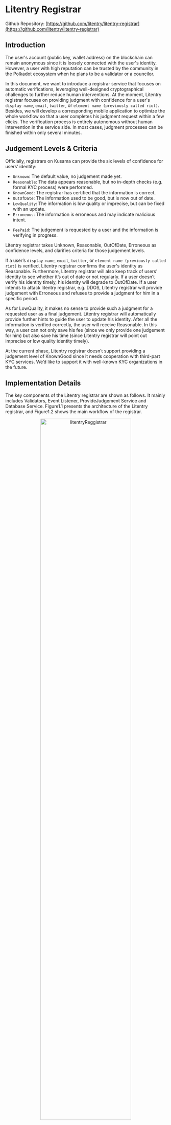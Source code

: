 # Litentry Registrar

Github Repository: [https://github.com/litentry/litentry-registrar](https://github.com/litentry/litentry-registrar)

## Introduction 
The user's account (public key, wallet address) on the blockchain can remain anonymous since it is loosely connected with the user's identity. However, a user with high reputation can be trusted by the community in the Polkadot ecosystem when he plans to be a validator or a councilor.

In this document, we want to introduce a registrar service that focuses on automatic verifications, leveraging well-designed cryptographical challenges to further reduce human interventions. At the moment, Litentry registrar focuses on providing judgment with confidence for a user's `display name`, `email`, `twitter`, or `element name (previously called riot)`.  Besides, we will develop a corresponding mobile application to optimize the whole workflow so that a user completes his judgment request within a few clicks. The verification process is entirely autonomous without human intervention in the service side. In most cases, judgment processes can be finished within only several minutes. 


## Judgement Levels & Criteria
Officially, registrars on Kusama can provide the six levels of confidence for users’ identity:

* `Unknown`: The default value, no judgement made yet.
* `Reasonable`: The data appears reasonable, but no in-depth checks (e.g. formal KYC process) were performed.
* `KnownGood`: The registrar has certified that the information is correct.
* `OutOfDate`: The information used to be good, but is now out of date.
* `LowQuality`: The information is low quality or imprecise, but can be fixed with an update.
* `Erroneous`: The information is erroneous and may indicate malicious intent.
+ `FeePaid`: The judgement is requested by a user and the information is verifying in progress. 

Litentry registrar takes Unknown, Reasonable, OutOfDate, Erroneous as confidence levels, and clarifies criteria for  those judgement levels. 

If a user’s `display name`, `email`, `twitter`, or `element name (previously called riot)` is verified, Litentry registrar comfirms the user's identity as Reasonable. Furthermore, Litentry registrar will also keep track of users' identity to see whether it’s out of date or not regularly. If a user doesn’t verify his identity timely,  his identity will degrade to OutOfDate. If a user intends to attack litentry registrar, e.g. DDOS, Litentry registrar will provide judgement with Erroneous and refuses to provide a judgment for him in a specific period.

As for LowQuality, it makes no sense to provide such a judgment for a requested user as a final judgement. Litentry registrar will automatically provide further hints to guide the user to update his identity. After all the information is verified correctly, the user will receive Reasonable. In this way, a user can not only save his fee (since we only provide one judgement for him) but also save his time (since Litentry registrar will point out imprecise or low quality identity timely).

At the current phase, Litentry registrar doesn’t support providing a judgement level of KnownGood since it needs cooperation with third-part KYC services. We’d like to support it with well-known KYC organizations in the future.

## Implementation Details
The key components of the Litentry registrar are shown as follows. It mainly includes Validators, Event Listener, ProvideJudgement Service and Database Service. Figure1.1 presents the architecture of the Litentry registrar, and Figure1.2 shows the main workflow of the registrar.


<center>
<img src="./registrar12.png" alt="litentryReggistrar" width="75%"/></center>

<center>Figure 1.1 The Architecture of the Litentry Registrar
</center>

The Event Listener listens to all events coming from the Kusama chain. Once a JudgementRequested event is triggered on Kusama and the JudgementRequested indicates to use the Litentry registrar, the Event Listener service will invoke Validators starting the verification process. 

At the current stage, the Validators consist of three verification services, Email, Element, and Twitter verification. After receiving the verification request from the Event Listener, the Validator will invoke those verification jobs. They will send a verification link to the users provided accounts and wait for user confirmation from their accounts. As soon as the user confirms all verification links, the ProvideJudgement service will complete the final step, providing judgement for the user. The implementation details will be introduced in the next section separately.

Once the user proves the ownership of the Email, Element, and Twitter account, the ProvedeJudgement service will send a JudgementGiven transaction on the Kusama to confirm the ownership of the accounts that the user provides.

The Database service will temporarily store users’ data, e.g. Kusama account, email, Element, and Twitter account, so that we can recover services from an unpredictable crash. After completing the verification service, those data will be removed from the server permanently.

<center>
<img src="./registrar13.png" alt="litentryReggistrar" width="75%" height="80%"/></center>
<center>Figure 1.2  The main Workflow of Verification process
</center>

### Security and Availability
We use JSON Web Token (JWT) to construct the verification protocol. A nonce and an ObjectID (comes from mongodb) are used to generate the JWT token to ensure security of the Litentry registrar. In this implementation, only the user who requests identity judgement, which implies his/her ownership of this Kusama account, will receive this encrypted token. Malicious users cannot construct this token because of an unknown encryption secret, since nonce and ObjectID  are encrypted. And the malicious user has no way to re-play the attacks. 

On the other hand, the websocket (TCP connection) can be easily reset by the remote peer due to long-time idle. In this situation, the events from the Kusama would be never captured since the disconnection between them. To prevent this situation, we capture the events from the underlying websocket connection and reconnect to the Kusama automatically whenever it’s reset by the peer.




## User Interaction Highlight

Firslty, users need to set their identity information on chain, then they can request a registrar to provide identity judgement. Users declare a maximum fee and the registrar that they are willing to pay and verify for the judgement. After that the dedicated registrar can provide a judgement.

### Setting an On-chain Identity
Go to the Accounts page in Polkadot-JS Apps. The easiest way to add the built-in fields is to click the vertical three dots next to one's account and select "Set on-chain identity".

<center>
<img src="./registrar1.png" alt="litentryReggistrar" width="75%" /></center>
<center>Figure 1.3  Set Onchain Identity
</center>

A popup will appear, offering the default fields.
Currently, Litentry registrar only supports the following fields:

* `display name`
* `email`
* `twitter`
* `element (formerly known as riot)`

<center>
<img src="./registrar2.png" alt="litentryReggistrar" width="75%" /></center>
<center>Figure 1.3  Set Identity
</center>

Once users have filled in the information, they would like to store on-chain, click `Set Identity` to
submit the transaction.

Now Users have set the identity information on-chain, but that is not verified yet, so they should see a little gray icon beside users name. 
<center>
<img src="./registrar3.png" alt="litentryReggistrar" width="55%" height="60%"/></center>
<center>Figure 1.4 Account Example
</center>

It is the time to interact with the Litentry's verification bot by submitting the judgment request to the Litentry Registrar.

### Judgement Request
Go to Developer->Extrinsic and select your account to submit the identity -> requestJudgement(reg_index, max_fee) transaction. This will request the registrar to validate the information you set on-chain earlier. The reg_index is the index of the registrar. For Litentry, use XX. The max_fee is the amount KSM to pay the registrar. For Litentry use 0.01 KSM.

<center>
<img src="./registrar5.png" alt="litentryReggistrar" width="75%" /></center>
<center>Figure 1.6 Judgement request

</center>

### Verification Services
Since we provide the Email, Element and Twitter verification in our registrar at this moment, you will receive verification requests from those platforms. 

#### Email Verification
Users will receive an email called "Litentry Verification Service". Figure 1.7 is an example of email verification. Users only need to click the button "Verify Email Now" to complete proof of email address. Then they will receive another confirmation email that shows the email has been verified successfully.


<center>
<img src="./email.png" alt="litentryReggistrar" width="50%"/></center>
<center>Figure 1.7 Email Verification Example
</center>

#### Element Verification

As for Element, an invitation will be sent from the bot named "litentry-bot". Once the user accepts the invitation, "litentry-bot" will send a verification link. Users only need to click the link to complete verification of the element account. When it proves the user is the account owner, they will receive a confirmation message such as "Verified successfully" (see the figure below).



<center>
<img src="./riot.png" alt="litentryReggistrar" width="75%"/></center>
<center>Figure 1.8 Element Verification Example
</center>

#### Twitter Verification
In the Twitter verification process, users need to follow the Litentry official registrar account, namely Litentry Registrar (@LitentryReg). Users could also set their accounts to receive any private conversation in their privacy settings. Otherwise, they cannot receive the message from the Litentry registrar. 
Litentry Registrar will send a direct message associated with a verification link to the user. Once the verification link is clicked, 
the verification of Twitter is completed, and you should receive a successful verification message. The following figure is an example of the Twitter account verification process.

<center>
<img src="./twitter.png" alt="litentryReggistrar" width="50%"/></center>
<center>Figure 1.9 Twitter Verification Example
</center>

If everything has been verified successfully, you would see your account verification status has been marked as "reasonable" with a green tick icon on the account. And congratulations! Your identity should now show as a green "verified" checkmark on Polkadot-JS Apps.

## Registrar Fee
It is important to notice that no KSM are sent to the registrar at any time. You should NOT send or transfer funds. When calling the requestJudgement, the registrar fee will be locked and put aside. it will be transferred to the registrar only once it finishes its job. After all, we are using a trustless system.

### Reference
1. https://wiki.polkadot.network/docs/en/learn-identity#kusama-registrars
2. https://www.chevdor.com/post/2020/01/17/registrar1/











